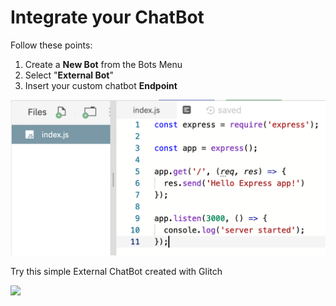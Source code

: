 # Integrate your ChatBot

Follow these points:

1. Create a **New Bot** from the Bots Menu
2. Select "**External Bot**"
3. Insert your custom chatbot **Endpoint**

![](../.gitbook/assets/image%20%2857%29.png)

Try this simple External ChatBot created with Glitch

[![](https://cdn.glitch.com/2bdfb3f8-05ef-4035-a06e-2043962a3a13%2Fremix%402x.png?1513093958726)](https://glitch.com/edit/#!/remix/tiledesk-externalbot-simple-express)

